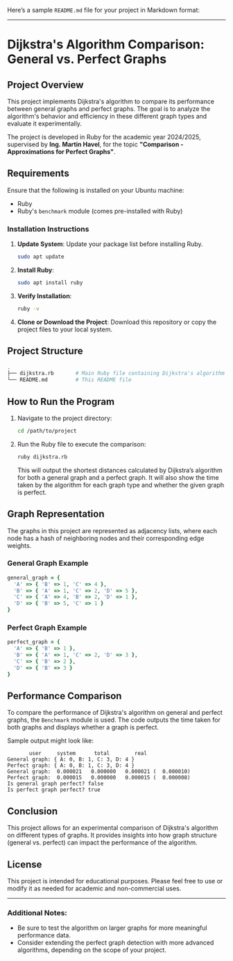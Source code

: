 Here’s a sample `README.md` file for your project in Markdown format:

---

# Dijkstra's Algorithm Comparison: General vs. Perfect Graphs

## Project Overview

This project implements Dijkstra's algorithm to compare its performance between general graphs and perfect graphs. The goal is to analyze the algorithm's behavior and efficiency in these different graph types and evaluate it experimentally. 

The project is developed in Ruby for the academic year 2024/2025, supervised by **Ing. Martin Havel**, for the topic **"Comparison - Approximations for Perfect Graphs"**.

## Requirements

Ensure that the following is installed on your Ubuntu machine:

- Ruby
- Ruby's `benchmark` module (comes pre-installed with Ruby)

### Installation Instructions

1. **Update System**: Update your package list before installing Ruby.
   ```bash
   sudo apt update
   ```

2. **Install Ruby**:
   ```bash
   sudo apt install ruby
   ```

3. **Verify Installation**:
   ```bash
   ruby -v
   ```

4. **Clone or Download the Project**: Download this repository or copy the project files to your local system.

## Project Structure

```bash
.
├── dijkstra.rb       # Main Ruby file containing Dijkstra's algorithm and graph comparison
└── README.md         # This README file
```

## How to Run the Program

1. Navigate to the project directory:
   ```bash
   cd /path/to/project
   ```

2. Run the Ruby file to execute the comparison:
   ```bash
   ruby dijkstra.rb
   ```

   This will output the shortest distances calculated by Dijkstra’s algorithm for both a general graph and a perfect graph. It will also show the time taken by the algorithm for each graph type and whether the given graph is perfect.

## Graph Representation

The graphs in this project are represented as adjacency lists, where each node has a hash of neighboring nodes and their corresponding edge weights.

### General Graph Example

```ruby
general_graph = {
  'A' => { 'B' => 1, 'C' => 4 },
  'B' => { 'A' => 1, 'C' => 2, 'D' => 5 },
  'C' => { 'A' => 4, 'B' => 2, 'D' => 1 },
  'D' => { 'B' => 5, 'C' => 1 }
}
```

### Perfect Graph Example

```ruby
perfect_graph = {
  'A' => { 'B' => 1 },
  'B' => { 'A' => 1, 'C' => 2, 'D' => 3 },
  'C' => { 'B' => 2 },
  'D' => { 'B' => 3 }
}
```

## Performance Comparison

To compare the performance of Dijkstra's algorithm on general and perfect graphs, the `Benchmark` module is used. The code outputs the time taken for both graphs and displays whether a graph is perfect.

Sample output might look like:
```
       user     system      total        real
General graph: { A: 0, B: 1, C: 3, D: 4 }
Perfect graph: { A: 0, B: 1, C: 3, D: 4 }
General graph:  0.000021   0.000000   0.000021 (  0.000010)
Perfect graph:  0.000015   0.000000   0.000015 (  0.000008)
Is general graph perfect? false
Is perfect graph perfect? true
```

## Conclusion

This project allows for an experimental comparison of Dijkstra's algorithm on different types of graphs. It provides insights into how graph structure (general vs. perfect) can impact the performance of the algorithm.

## License

This project is intended for educational purposes. Please feel free to use or modify it as needed for academic and non-commercial uses.

---

### Additional Notes:

- Be sure to test the algorithm on larger graphs for more meaningful performance data.
- Consider extending the perfect graph detection with more advanced algorithms, depending on the scope of your project.

